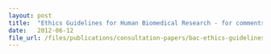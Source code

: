 ```yaml
---
layout: post
title:  "Ethics Guidelines for Human Biomedical Research - for comments"
date:   2012-06-12
file_url: /files/publications/consultation-papers/bac-ethics-guidelines-for-comments-human-biomedical.pdf
---
```



